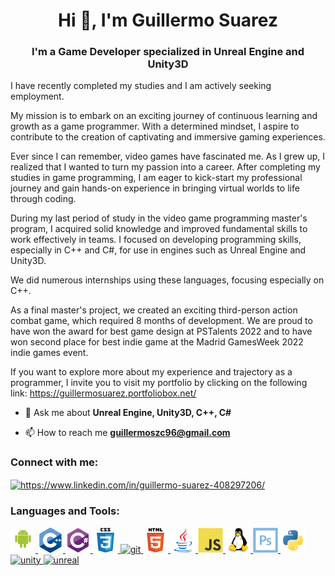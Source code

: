 <h1 align="center">Hi 👋, I'm Guillermo Suarez</h1>
<h3 align="center">I'm a Game Developer specialized in Unreal Engine and Unity3D</h3>

I have recently completed my studies and I am actively seeking employment. 

My mission is to embark on an exciting journey of continuous learning and growth as a game programmer. With a determined mindset, I aspire to contribute to the creation of captivating and immersive gaming experiences.

Ever since I can remember, video games have fascinated me. As I grew up, I realized that I wanted to turn my passion into a career. After completing my studies in game programming, I am eager to kick-start my professional journey and gain hands-on experience in bringing virtual worlds to life through coding.

During my last period of study in the video game programming master's program, I acquired solid knowledge and improved fundamental skills to work effectively in teams. I focused on developing programming skills, especially in C++ and C#, for use in engines such as Unreal Engine and Unity3D.

We did numerous internships using these languages, focusing especially on C++.

As a final master's project, we created an exciting third-person action combat game, which required 8 months of development. We are proud to have won the award for best game design at PSTalents 2022 and to have won second place for best indie game at the Madrid GamesWeek 2022 indie games event.

If you want to explore more about my experience and trajectory as a programmer, I invite you to visit my portfolio by clicking on the following link: https://guillermosuarez.portfoliobox.net/


- 💬 Ask me about **Unreal Engine, Unity3D, C++, C#**

- 📫 How to reach me **guillermoszc96@gmail.com**

<h3 align="left">Connect with me:</h3>
<p align="left">
<a href="https://linkedin.com/in/guillermo-suarez-408297206/" target="blank"><img align="center" src="https://raw.githubusercontent.com/rahuldkjain/github-profile-readme-generator/master/src/images/icons/Social/linked-in-alt.svg" alt="https://www.linkedin.com/in/guillermo-suarez-408297206/" height="30" width="40" /></a>
</p>

<h3 align="left">Languages and Tools:</h3>
<p align="left"> <a href="https://developer.android.com" target="_blank" rel="noreferrer"> <img src="https://raw.githubusercontent.com/devicons/devicon/master/icons/android/android-original-wordmark.svg" alt="android" width="40" height="40"/> </a> <a href="https://www.w3schools.com/cpp/" target="_blank" rel="noreferrer"> <img src="https://raw.githubusercontent.com/devicons/devicon/master/icons/cplusplus/cplusplus-original.svg" alt="cplusplus" width="40" height="40"/> </a> <a href="https://www.w3schools.com/cs/" target="_blank" rel="noreferrer"> <img src="https://raw.githubusercontent.com/devicons/devicon/master/icons/csharp/csharp-original.svg" alt="csharp" width="40" height="40"/> </a> <a href="https://www.w3schools.com/css/" target="_blank" rel="noreferrer"> <img src="https://raw.githubusercontent.com/devicons/devicon/master/icons/css3/css3-original-wordmark.svg" alt="css3" width="40" height="40"/> </a> <a href="https://git-scm.com/" target="_blank" rel="noreferrer"> <img src="https://www.vectorlogo.zone/logos/git-scm/git-scm-icon.svg" alt="git" width="40" height="40"/> </a> <a href="https://www.w3.org/html/" target="_blank" rel="noreferrer"> <img src="https://raw.githubusercontent.com/devicons/devicon/master/icons/html5/html5-original-wordmark.svg" alt="html5" width="40" height="40"/> </a> <a href="https://www.java.com" target="_blank" rel="noreferrer"> <img src="https://raw.githubusercontent.com/devicons/devicon/master/icons/java/java-original.svg" alt="java" width="40" height="40"/> </a> <a href="https://developer.mozilla.org/en-US/docs/Web/JavaScript" target="_blank" rel="noreferrer"> <img src="https://raw.githubusercontent.com/devicons/devicon/master/icons/javascript/javascript-original.svg" alt="javascript" width="40" height="40"/> </a> <a href="https://www.linux.org/" target="_blank" rel="noreferrer"> <img src="https://raw.githubusercontent.com/devicons/devicon/master/icons/linux/linux-original.svg" alt="linux" width="40" height="40"/> </a> <a href="https://www.photoshop.com/en" target="_blank" rel="noreferrer"> <img src="https://raw.githubusercontent.com/devicons/devicon/master/icons/photoshop/photoshop-line.svg" alt="photoshop" width="40" height="40"/> </a> <a href="https://www.python.org" target="_blank" rel="noreferrer"> <img src="https://raw.githubusercontent.com/devicons/devicon/master/icons/python/python-original.svg" alt="python" width="40" height="40"/> </a> <a href="https://unity.com/" target="_blank" rel="noreferrer"> <img src="https://www.vectorlogo.zone/logos/unity3d/unity3d-icon.svg" alt="unity" width="40" height="40"/> </a> <a href="https://unrealengine.com/" target="_blank" rel="noreferrer"> <img src="https://raw.githubusercontent.com/kenangundogan/fontisto/036b7eca71aab1bef8e6a0518f7329f13ed62f6b/icons/svg/brand/unreal-engine.svg" alt="unreal" width="40" height="40"/> </a> </p>
